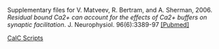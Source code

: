 Supplementary files for V. Matveev, R. Bertram, and A. Sherman, 2006. *Residual bound Ca2+ can account for the effects of Ca2+ buffers on synaptic facilitation*. J. Neurophysiol. 96(6):3389-97 [[Pubmed]](https://pubmed.ncbi.nlm.nih.gov/16971687/)

[CalC Scripts](https://web.njit.edu/~matveev/calc/BCMscripts.html)
